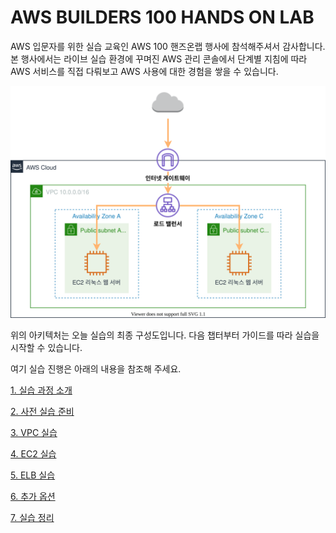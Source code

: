 # AWS BUILDERS 100 HANDS ON LAB

<!--
[원본](https://aws-builders-kr.workshop.aws/ko/)
-->

AWS 입문자를 위한 실습 교육인 AWS 100 핸즈온랩 행사에 참석해주셔서 감사합니다. 본 행사에서는 라이브 실습 환경에 꾸며진 AWS 관리 콘솔에서 단계별 지침에 따라 AWS 서비스를 직접 다뤄보고 AWS 사용에 대한 경험을 쌓을 수 있습니다.

![AWS Architecture](./architecture.svg)

위의 아키텍처는 오늘 실습의 최종 구성도입니다. 다음 챕터부터 가이드를 따라 실습을 시작할 수 있습니다.

여기 실습 진행은 아래의 내용을 참조해 주세요.

[1. 실습 과정 소개](./1.Intro/README.md)

[2. 사전 실습 준비](./2.Prerequest/README.md)

[3. VPC 실습](./3.VPC/README.md)

[4. EC2 실습](./4.EC2/README.md)

[5. ELB 실습](./5.ELB/README.md)

[6. 추가 옵션](./6.Add-Option/README.md)

[7. 실습 정리](./7.Wrap-up/README.md)